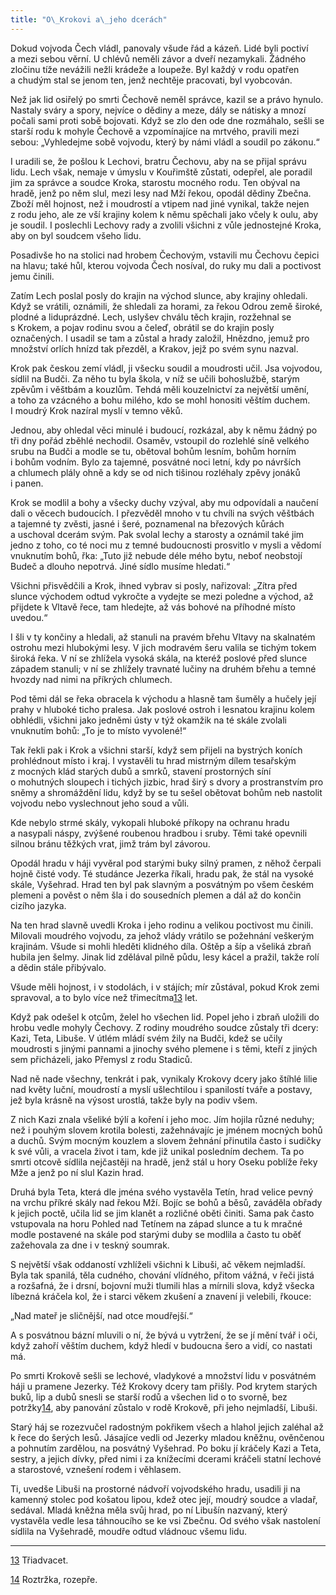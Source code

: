 ```yaml
---
title: "O\_Krokovi a\_jeho dcerách"
---
```


Dokud vojvoda Čech vládl, panovaly všude řád a kázeň. Lidé byli poctiví a mezi sebou věrní. U chlévů neměli závor a dveří nezamykali. Žádného zločinu tíže nevážili nežli krádeže a loupeže. Byl každý v rodu opatřen a chudým stal se jenom ten, jenž nechtěje pracovati, byl vyobcován.

Než jak lid osiřelý po smrti Čechově neměl správce, kazil se a právo hynulo. Nastaly sváry a spory, nejvíce o dědiny a meze, dály se nátisky a mnozí počali sami proti sobě bojovati. Když se zlo den ode dne rozmáhalo, sešli se starší rodu k mohyle Čechově a vzpomínajíce na mrtvého, pravili mezi sebou: „Vyhledejme sobě vojvodu, který by námi vládl a soudil po zákonu.“

I uradili se, že pošlou k Lechovi, bratru Čechovu, aby na se přijal správu lidu. Lech však, nemaje v úmyslu v Kouřimště zůstati, odepřel, ale poradil jim za správce a soudce Kroka, starostu mocného rodu. Ten obýval na hradě, jenž po něm slul, mezi lesy nad Mží řekou, opodál dědiny Zbečna. Zboží měl hojnost, než i moudrostí a vtipem nad jiné vynikal, takže nejen z rodu jeho, ale ze vší krajiny kolem k němu spěchali jako včely k oulu, aby je soudil. I poslechli Lechovy rady a zvolili všichni z vůle jednostejné Kroka, aby on byl soudcem všeho lidu.

Posadivše ho na stolici nad hrobem Čechovým, vstavili mu Čechovu čepici na hlavu; také hůl, kterou vojvoda Čech nosíval, do ruky mu dali a poctivost jemu činili.

Zatím Lech poslal posly do krajin na východ slunce, aby krajiny ohledali. Když se vrátili, oznámili, že shledali za horami, za řekou Odrou země široké, plodné a liduprázdné. Lech, uslyšev chválu těch krajin, rozžehnal se s Krokem, a pojav rodinu svou a čeleď, obrátil se do krajin posly označených. I usadil se tam a zůstal a hrady založil, Hnězdno, jemuž pro množství orlích hnízd tak přezděl, a Krakov, jejž po svém synu nazval.

Krok pak českou zemí vládl, ji všecku soudil a moudrosti učil. Jsa vojvodou, sídlil na Budči. Za něho tu byla škola, v níž se učili bohoslužbě, starým zpěvům i věštbám a kouzlům. Tehdá měli kouzelnictví za největší umění, a toho za vzácného a bohu milého, kdo se mohl honositi věštím duchem. I moudrý Krok nazíral myslí v temno věků.

Jednou, aby ohledal věci minulé i budoucí, rozkázal, aby k němu žádný po tři dny pořád zběhlé nechodil. Osaměv, vstoupil do rozlehlé síně velkého srubu na Budči a modle se tu, obětoval bohům lesním, bohům horním i bohům vodním. Bylo za tajemné, posvátné noci letní, kdy po návrších a chlumech plály ohně a kdy se od nich tišinou rozléhaly zpěvy jonáků i panen.

Krok se modlil a bohy a všecky duchy vzýval, aby mu odpovídali a naučení dali o věcech budoucích. I přezvěděl mnoho v tu chvíli na svých věštbách a tajemné ty zvěsti, jasné i šeré, poznamenal na březových kůrách a uschoval dcerám svým. Pak svolal lechy a starosty a oznámil také jim jedno z toho, co té noci mu z temné budoucnosti prosvitlo v mysli a vědomí vnuknutím bohů, řka: „Tuto již nebude déle mého bytu, neboť neobstojí Budeč a dlouho nepotrvá. Jiné sídlo musíme hledati.“

Všichni přisvědčili a Krok, ihned vybrav si posly, nařizoval: „Zítra před slunce východem odtud vykročte a vydejte se mezi poledne a východ, až přijdete k Vltavě řece, tam hledejte, až vás bohové na příhodné místo uvedou.“

I šli v ty končiny a hledali, až stanuli na pravém břehu Vltavy na skalnatém ostrohu mezi hlubokými lesy. V jich modravém šeru valila se tichým tokem široká řeka. V ní se zhlížela vysoká skála, na kteréž poslové před slunce západem stanuli; v ní se zhlížely travnaté lučiny na druhém břehu a temné hvozdy nad nimi na příkrých chlumech.

Pod těmi dál se řeka obracela k východu a hlasně tam šuměly a hučely její prahy v hluboké ticho pralesa. Jak poslové ostroh i lesnatou krajinu kolem obhlédli, všichni jako jedněmi ústy v týž okamžik na té skále zvolali vnuknutím bohů: „To je to místo vyvolené!“

Tak řekli pak i Krok a všichni starší, když sem přijeli na bystrých koních prohlédnout místo i kraj. I vystavěli tu hrad mistrným dílem tesařským z mocných klád starých dubů a smrků, stavení prostorných síní o mohutných sloupech i tichých jizbic, hrad širý s dvory a prostranstvím pro sněmy a shromáždění lidu, když by se tu sešel obětovat bohům neb nastolit vojvodu nebo vyslechnout jeho soud a vůli.

Kde nebylo strmé skály, vykopali hluboké příkopy na ochranu hradu a nasypali náspy, zvýšené roubenou hradbou i sruby. Těmi také opevnili silnou bránu těžkých vrat, jimž trám byl závorou.

Opodál hradu v háji vyvěral pod starými buky silný pramen, z něhož čerpali hojně čisté vody. Té studánce Jezerka říkali, hradu pak, že stál na vysoké skále, Vyšehrad. Hrad ten byl pak slavným a posvátným po všem českém plemeni a pověst o něm šla i do sousedních plemen a dál až do končin cizího jazyka.

Na ten hrad slavně uvedli Kroka i jeho rodinu a velikou poctivost mu činili. Milovali moudrého vojvodu, za jehož vlády vrátilo se požehnání veškerým krajinám. Všude si mohli hleděti klidného díla. Oštěp a šíp a všeliká zbraň hubila jen šelmy. Jinak lid zdělával pilně půdu, lesy kácel a pražil, takže rolí a dědin stále přibývalo.

Všude měli hojnost, i v stodolách, i v stájích; mír zůstával, pokud Krok zemi spravoval, a to bylo více než třimecítma[13](../Text/stare_povesti_ceske_009.xhtml#footnote-013) let.

Když pak odešel k otcům, želel ho všechen lid. Popel jeho i zbraň uložili do hrobu vedle mohyly Čechovy. Z rodiny moudrého soudce zůstaly tři dcery: Kazi, Teta, Libuše. V útlém mládí svém žily na Budči, kdež se učily moudrosti s jinými pannami a jinochy svého plemene i s těmi, kteří z jiných sem přicházeli, jako Přemysl z rodu Stadiců.

Nad ně nade všechny, tenkrát i pak, vynikaly Krokovy dcery jako štíhlé lilie nad květy luční, moudrostí a myslí ušlechtilou i spanilostí tváře a postavy, jež byla krásně na výsost urostlá, takže byly na podiv všem.

Z nich Kazi znala všeliké býlí a koření i jeho moc. Jím hojila různé neduhy; než i pouhým slovem krotila bolesti, zažehnávajíc je jménem mocných bohů a duchů. Svým mocným kouzlem a slovem žehnání přinutila často i sudičky k své vůli, a vracela život i tam, kde již unikal posledním dechem. Ta po smrti otcově sídlila nejčastěji na hradě, jenž stál u hory Oseku poblíže řeky Mže a jenž po ní slul Kazin hrad.

Druhá byla Teta, která dle jména svého vystavěla Tetín, hrad velice pevný na vrchu příkré skály nad řekou Mží. Bojíc se bohů a běsů, zaváděla obřady k jejich poctě, učila lid se jim klanět a rozličné oběti činiti. Sama pak často vstupovala na horu Pohled nad Tetínem na západ slunce a tu k mračné modle postavené na skále pod starými duby se modlila a často tu oběť zažehovala za dne i v teskný soumrak.

S největší však oddaností vzhlíželi všichni k Libuši, ač věkem nejmladší. Byla tak spanilá, těla cudného, chování vlídného, přitom vážná, v řeči jistá a rozšafná, že i drsní, bojovní muži tlumili hlas a mírnili slova, když všecka líbezná kráčela kol, že i starci věkem zkušení a znavení ji velebili, řkouce:

„Nad mateř je sličnější, nad otce moudřejší.“

A s posvátnou bázní mluvili o ní, že bývá u vytržení, že se jí mění tvář i oči, když zahoří věštím duchem, když hledí v budoucna šero a vidí, co nastati má.

Po smrti Krokově sešli se lechové, vladykové a množství lidu v posvátném háji u pramene Jezerky. Též Krokovy dcery tam přišly. Pod krytem starých buků, lip a dubů snesli se starší rodů a všechen lid o to svorně, bez potržky[14](../Text/stare_povesti_ceske_009.xhtml#footnote-012), aby panování zůstalo v rodě Krokově, při jeho nejmladší, Libuši.

Starý háj se rozezvučel radostným pokřikem všech a hlahol jejich zaléhal až k řece do šerých lesů. Jásajíce vedli od Jezerky mladou kněžnu, ověnčenou a pohnutím zardělou, na posvátný Vyšehrad. Po boku jí kráčely Kazi a Teta, sestry, a jejich dívky, před nimi i za knížecími dcerami kráčeli statní lechové a starostové, vznešení rodem i věhlasem.

Ti, uvedše Libuši na prostorné nádvoří vojvodského hradu, usadili ji na kamenný stolec pod košatou lipou, kdež otec její, moudrý soudce a vladař, sedával. Mladá kněžna měla svůj hrad, po ní Libušín nazvaný, který vystavěla vedle lesa táhnoucího se ke vsi Zbečnu. Od svého však nastolení sídlila na Vyšehradě, moudře odtud vládnouc všemu lidu.

* * *

[13](../Text/stare_povesti_ceske_009.xhtml#footnote-013-backlink) Třiadvacet.

[14](../Text/stare_povesti_ceske_009.xhtml#footnote-012-backlink) Roztržka, rozepře.
